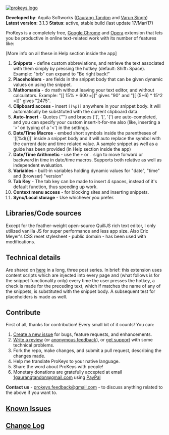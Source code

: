 [![prokeys logo](https://i.stack.imgur.com/HrCnC.png)](https://chrome.google.com/webstore/detail/prokeys/ekfnbpgmmeahnnlpjibofkobpdkifapn)

**Developed by**: Aquila Softworks ([Gaurang Tandon](https://github.com/GaurangTandon) and [Varun Singh](https://github.com/iWrote))  
**Latest version**: 3.1.3
**Status**: active, stable build (last update 17/Mar/17)

ProKeys is a completely free, [Google Chrome](https://chrome.google.com/webstore/detail/prokeys/ekfnbpgmmeahnnlpjibofkobpdkifapn) and [Opera](https://addons.opera.com/en/extensions/details/prokeys/?display=en) extension that lets you be productive in online text-related work with its number of features like:

[More info on all these in Help section inside the app]  
1. **Snippets** - define custom abbreviations, and retrieve the text associated with them simply by pressing the hotkey (default: Shift+Space). Example: "brb" can expand to "Be right back!"  
2. **Placeholders** - are fields in the snippet body that can be given dynamic values on using the snippet.  
3. **Mathomania** - do math without leaving your text editor, and without calculators. Example: "[[ 15% * 600 =]]" gives "90" and "[[ (5+6) * 15^2 =]]" gives "2475".  
4. **Clipboard access** - insert `[[%p]]` anywhere in your snippet body. It will automatically be substituted with the current clipboard data.  
5. **Auto-Insert** - Quotes ('"') and braces ('(', '[', '{') are auto-completed, and you can specify your custom insert-it-for-me also (like, inserting a '>' on typing of a '<') in the settings.  
6. **Date/Time Macros** - embed short symbols inside the parentheses of '[[%d()]]' inside a snippet body and it will auto replace the symbol with the current date and time related value. A sample snippet as well as a guide has been provided (in Help section inside the app)   
7. **Date/Time Arithmetic** - use the `+` or `-` sign to move forward or backward in time in date/time macros. Supports both relative as well as independent evaluation.  
8. **Variables** - built-in variables holding dynamic values for "date", "time" and (browser) "version"  
9. **Tab Key** - The tab key can be made to insert 4 spaces, instead of it's default function, thus speeding up work.  
10. **Context menu access** - for blocking sites and inserting snippets.  
11. **Sync/Local storage** - Use whichever you prefer.

## Libraries/Code sources
Except for the feather-weight open-source QuillJS rich text editor, I only utilized vanilla JS for super performance and less app size. Also Eric Meyer's CSS reset stylesheet - public domain - has been used with modifications.

## Technical details
Are shared on [here](http://electricweb.org/chrome-extension-tutorial-snippets) in a long, three post series. In brief: this extension uses content scripts which are injected into every page and (what follows is for the snippet functionality only) every time the user presses the hotkey, a check is made for the preceding text, which if matches the name of any of the snippets, is substituted with the snippet body. A subsequent test for placeholders is made as well.

## Contribute

First of all, thanks for contribution! Every small bit of it counts! You can:

1. [Create a new issue](https://github.com/GaurangTandon/ProKeys/issues/new) for bugs, feature requests, and enhancements.
2. [Write a review](https://chrome.google.com/webstore/detail/prokeys/ekfnbpgmmeahnnlpjibofkobpdkifapn/reviews) (or [anonymous feedback](https://docs.google.com/forms/d/1DcwQB5vnNCH0pP_Y-wVvOF6gsI0gaXGPPngctb4tCdA/viewform?usp=send_form)), or [get support](https://chrome.google.com/webstore/detail/prokeys/ekfnbpgmmeahnnlpjibofkobpdkifapn/support) with some technical problems.
3. Fork the repo, make changes, and submit a pull request, describing the changes made.
4. Help me translate ProKeys to your native language.
5. Share the word about ProKeys with people!
6. Monetary donations are gratefully accepted at email 1gaurangtandon@gmail.com using [PayPal](https://www.paypal.com/myaccount/transfer/buy)

**Contact us** - prokeys.feedback@gmail.com - to discuss anything related to the above if you want to.

## [Known Issues](https://docs.google.com/document/d/1_MHKm1jtpJCWgksfbUdufExRFlF81S-IuTz1Czu7gOI/edit?usp=sharing)

## [Change Log](https://github.com/GaurangTandon/ProKeys/blob/master/change_log.md)

